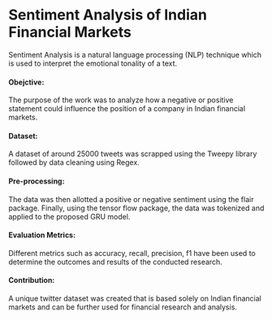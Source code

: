 # Sentiment Analysis of Indian Financial Markets

Sentiment Analysis is a natural language processing (NLP) technique which is used to interpret the emotional tonality of a text. 

#### Obejctive: 
The purpose of the work was to analyze how a negative or positive statement could influence the position of a company in Indian financial markets. 
#### Dataset:
A dataset of around 25000 tweets was scrapped using the Tweepy library followed by data cleaning using Regex. 
#### Pre-processing:
The data was then allotted a positive or negative sentiment using the flair package. Finally, using the tensor flow package, the data was tokenized and applied to the proposed GRU model. 
#### Evaluation Metrics:
Different metrics such as accuracy, recall, precision, f1 have been used to determine the outcomes and results of the conducted research. 

#### Contribution:
A unique twitter dataset was created that is based solely on Indian financial markets and can be further used for financial research and analysis.


